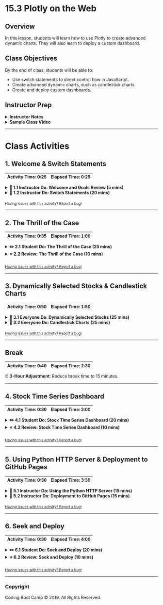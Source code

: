 # 15.3 Plotly on the Web

## Overview

In this lesson, students will learn how to use Plotly to create advanced dynamic charts. They will also learn to deploy a custom dashboard.

## Class Objectives

By the end of class, students will be able to:

* Use switch statements to direct control flow in JavaScript.
* Create advanced dynamic charts, such as candlestick charts.
* Create and deploy custom dashboards.

## Instructor Prep

<details>
  <summary><strong>Instructor Notes</strong></summary>

* You may find that this lesson falls on a weekday due to a holiday shifting the course schedule. In this case, we have provided notes within the LP that will allow you to **easily adjust the length of the lesson to fit into a weekday class**.

  * Be on the lookout for a ⏰**3-Hour Adjustment** note at the top of activities in this Lesson Plan. If this class is being taught on a weekday, please utilize the directions found in the note. Keep in mind that breaks will be reduced from 40 minutes to the typical 15 minutes for a weekday class as well.

  * Shortening these activities could potentially limit the students' ability to finish them, so please remind them to utilize office hours to clear up any questions they may have.

* Please reference our [Student FAQ](../../../05-Instructor-Resources/README.md#unit-15-interactive-visualizations-and-dashboards) for answers to questions frequently asked by students of this program. If you have any recommendations for additional questions, feel free to log an issue or a pull request with your desired additions.

* In today's class, students will learn how to use switch statements, create advanced time series charts, and deploy Plotly dashboards on the web.

* As in previous classes this week, they will continue to fortify their JavaScript skills as they work with switch statements and API calls. Continue to focus on helping students with these generalizable skills.

</details>

<details>
  <summary><strong>Sample Class Video</strong></summary>

* To view an example class lecture visit (Note video may not reflect latest lesson plan): [Class Video](https://codingbootcamp.hosted.panopto.com/Panopto/Pages/Viewer.aspx?id=9e526bbc-9906-44f7-8adc-aa5b003ed02b)

</details>

- - -

# Class Activities

## 1. Welcome & Switch Statements

| Activity Time:       0:25 |  Elapsed Time:      0:25  |
|---------------------------|---------------------------|

<details>
  <summary><strong>📣 1.1 Instructor Do: Welcome and Goals Review (5 mins)</strong></summary>

* Welcome students to class. Reassure them that JavaScript will become easier with practice, and that this class will give them a lot of opportunities to do just that.

* Open the [slideshow](https://docs.google.com/presentation/d/1B3QouokhC6x4DIvhuzBG7jiUExolgjFRQwWkcdGUBAQ) and review today's goals:

  * Use switch statements.

  * Use Plotly to create dynamic charts.

  * Create time series analysis visualizations.

  * Create and deploy custom dashboards.

</details>

<details>
  <summary><strong>📣 1.2 Instructor Do: Switch Statements (20 mins)</strong></summary>

* ⏰**3-Hour Adjustment**: Reduce activity time to 15 minutes.

* **Files:**

  * [index.html](Activities/01-Ins_Switch/Solved/index.html)

  * [script.js](Activities/01-Ins_Switch/Solved/script.js)

  * [script2.js](Activities/01-Ins_Switch/Solved/script2.js)

* Remind students that, in previous lessons, we have used `if/else/elseif` statements to perform actions based on binary conditions.

* Explain that the switch statement offers a way to deal with multiple conditions. Open `script.js` and go over the code:

  ```js
  function chooseFriend(friend) {
      switch(friend) {
        case "Mickey":
          console.log("I am a very famous mouse!");
          break;
        case "Donald":
          console.log("I am a very famous duck!");
          break;
        case "Goofy":
          console.log("I am a very famous dog!");
          break;
        default:
          console.log("Did you forget to choose a friend?");
      }
  }
  ```

  * In this case, the switch statement is wrapped inside a function.

  * The keyword `switch` takes an argument and is followed by a code block enclosed in curly braces. Its argument here is `friend`.

  * The `case` clauses here account for three possibilities: that the `friend` is one of Mickey, Donald, and Goofy.

  * There is also a `default` clause. If the argument is not accounted for by the `case` clauses, the default executes.

  * The `break` keyword signifies a stop of code execution and exit out of the code block.

    * For example, if `"Mickey"` is passed on as the argument to the `chooseFriend()` function, "I am a very famous mouse!" is printed to the console. Instead of printing the next statement, JavaScript exits the current code block.

    * Without `break`, the next line of executable code will be executed.

* To illustrate this point about `break`, comment out the first occurrence of the `break` keyword in `script.js` and refresh the browser: "I am a very famous mouse!" and "I am a very famous duck!" should now print to the console.

* Explain that while the switch statement does not exist in Python, other languages such as JavaScript and SQL do have it.

* Before moving on, summarize the main points of the demo:

  * The switch statement allows a more elegant way to create conditions than does the if/else statement.

  * `switch` takes an argument, and `case` clauses determine what to do.

  * `break` exits the code block.

* Next, explain that switch statements can be used to assign data to a variable, which is then used outside of the switch statement. Open `switch2.js` and go over the code:

  ```javascript
  function chooseFriend(friend) {
    var message = "";
    switch(friend) {
      case "Mickey":
        message = "I am a very famous mouse!";
        break;
      case "Donald":
        message = "I am a very famous duck!";
        break;
      case "Goofy":
        message = "I am a very famous dog!";
        break;
      default:
        message = "Did you forget to choose a friend?";
    }
    console.log(message);
  }
  ```

* Answer any questions before moving on.

</details>

<sub>[Having issues with this activity? Report a bug!](https://form.jotform.com/93104673884161?activityTitle=1.%20Switch%20Statements&lessonTitle=Plotly%20and%20Beyond&lessonNumber=15.3)</sub>

- - -

## 2. The Thrill of the Case

| Activity Time:       0:35 |  Elapsed Time:      1:00  |
|---------------------------|---------------------------|

<details>
  <summary><strong>✏️ 2.1 Student Do: The Thrill of the Case (25 mins)</strong></summary>

* ⏰**3-Hour Adjustment**: Reduce activity time to 20 minutes.

In this activity, students will work with switch statements.

* **File:** [02-Stu_Switch/Unsolved](Activities/02-Stu_Switch/Unsolved)

* **Instructions:** [README.md](Activities/02-Stu_Switch/README.md)

* **Option A:** [switch.js](Activities/02-Stu_Switch/Unsolved/switch.js)

* **Option B:** [plot.js](Activities/02-Stu_Switch/Unsolved/plots.js)

</details>

<details>
  <summary><strong>⭐ 2.2 Review: The Thrill of the Case (10 mins)</strong></summary>

* **File:** [Activities/02-Stu_Switch/Solved](Activities/02-Stu_Switch/Solved)

* Open `switch.js` and explain the solution to the first part of the activity.

  ```js
  function chooseLetter(letter) {
      switch(letter) {
        case "A":
          console.log(1);
          break;
        case "B":
          console.log(2);
          break;
        case "C":
          console.log(3);
          break;
        case "D":
          console.log(4);
          break;
        case "E":
          console.log(5);
          break;
        default:
          console.log(0);
          break;
      }
  }
  ```

  * The switch statement is enclosed within a function that takes a letter as its argument.

  * The argument is passed into the switch statement as its argument.

  * In the case that the letter is "A," the integer `1` is printed to the console. Then `break` stops code execution and exits the code block.

  * If the argument is not one of the five uppercase letters, `0` is printed to the console.

* Next, open `index.html` in the browser and demonstrate the working solution.

  ![Images/switch01.png](Images/switch01.png)

* Open `index.html` with a code editor and explain the code:

  ```html
  <select id="selDataset">
      <option value="dataset1">DataSet1</option>
      <option value="dataset2">DataSet2</option>
      <option value="dataset3">DataSet3</option>
  </select>
  ```

  * This is a dropdown menu with an `id` of `selDataset`.

  * Three menu items are created, each with a `value` that can be extracted when it is selected.

* Next, open `plots.js` with a code editor and explain the code. This function displays a default plot on the page.

  ```js
  function init() {
      data = [{
        x: [1, 2, 3, 4, 5],
        y: [1, 2, 4, 8, 16] }];

      var CHART = d3.selectAll("#plot").node();

      Plotly.newPlot(CHART, data);
  }
  ```

* Walk through the rest of the code:

  ```js
  function updatePlotly() {
      var dropdownMenu = d3.select("#selDataset");
      var dataset = dropdownMenu.node().value;

      var CHART = d3.selectAll("#plot").node();

      var x = [];
      var y = [];

      switch(dataset) {
        case "dataset1":
        x = [1, 2, 3, 4, 5];
        y = [1, 2, 4, 8, 16];
        break;

      case "dataset2":
        x = [10, 20, 30, 40, 50];
        y = [1, 10, 100, 1000, 10000];
        break;

      case "dataset3":
        x = [100, 200, 300, 400, 500];
        y = [10, 100, 50, 10, 0];
        break;

      default:
        x = [1, 2, 3, 4, 5];
        y = [1, 2, 3, 4, 5];
        break;
    }

    Plotly.restyle(CHART, "x", [x]);
    Plotly.restyle(CHART, "y", [y]);
  }
  ```

  * `var dropdownMenu = d3.select("#selDataset");` assigns the dropdown menu to a variable.

  * When a dropdown menu item is selected, its `value` becomes assigned to the variable `dataset`.

  * `CHART` is the HTML `div` that holds the chart.

  * Empty arrays are initialized for `x` and `y` values.

  * The switch statement takes the `dataset` (the dropdown menu item) as its argument. Depending on the `value`, one of three pairs of arrays gets assigned to `x` and `y`.

  * `Plotly.restyle()` re-renders the chart with the updated data.

</details>

<sub>[Having issues with this activity? Report a bug!](https://bit.ly/2XeGkhh)</sub>

- - -

## 3. Dynamically Selected Stocks & Candlestick Charts

| Activity Time:       0:50 |  Elapsed Time:      1:50  |
|---------------------------|---------------------------|

<details>
  <summary><strong>🎉 3.1 Everyone Do: Dynamically Selected Stocks (25 mins)</strong></summary>

* ⏰**3-Hour Adjustment**: Reduce activity time to 20 minutes.

* **Files:**

  * [index.html](Activities/03-Evr_Stocks_Dynamic/Solved/index.html)

  * [plots.js](Activities/03-Evr_Stocks_Dynamic/Solved/plots.js)

* Explain to the students that this next activity we will all code together to design a dynamic plot that reads the stock from the user form.

**Note:** Remember to replace the API key with your own. Remind students when going through this example to do the same

* Demonstrate the solved `index.html` in the browser.

* Open the solved `plots.js` in your text editor.

* Explain the overall structure of the solution:

  * `d3.select("#submit").on("click", handleSubmit);`

  * First, we attach a click handler to the `#submit` button, configuring it to execute `handleSubmit` whenever a user clicks on it.

* Explain the code in `handleSubmit()`.

  ```js
  function handleSubmit() {
      d3.event.preventDefault();
      var stock = d3.select("#stockInput").node().value;
      d3.select("#stockInput").node().value = "";
      buildPlot(stock);
  }
  ```

  When called, it:

  * Calls `preventDefault` to prevent the page from reloading.

  * Collects the user's selected stock from the form.

  * Clears the form by resetting the input's `value` attribute to the empty string.

  * Calls `buildPlot` with the user's selected `stock` ticker.

* Open the console and explain the data that needs to be extracted:

  ![Images/dynamic03.png](Images/dynamic03.png)

  ![Images/dynamic04.png](Images/dynamic04.png)

  The columns of interest are those listing the date and the closing price, the **first and fifth** values in each row of data.

* Explain that to create arrays of the dates and closing prices, `map()` can be used on the JSON response:

  ```js
  var dates = data.dataset.data.map(row => row[0]);
  var closingPrices = data.dataset.data.map(row => row[4]);
  ```

  * `data.dataset.data` returns an array of arrays, each of which is data for a single data.

  * `map()` can be used to extract the item at a given position from each array.

</details>

<details>
  <summary><strong>🎉 3.2 Everyone Do: Candlestick Charts (25 mins)</strong></summary>

* ⏰**3-Hour Adjustment**: Reduce activity time to 20 minutes.

* **Files:**

  * [index.html](Activities/04-Evr_Stocks_CandleStick/Solved/index.html)

  * [plots.js](Activities/04-Evr_Stocks_CandleStick/Solved/plots.js)

* Demonstrate the solved [index.html](Activities/04-Evr_Stocks_CandleStick/Solved/index.html) in the browser.

  **Note:** Remember to replace the API key with your own.

* Point out that this chart displays the time series of closing price data, as well as a series of "candles" representing additional data for each day.

  ![Images/candle01.png](Images/candle01.png)

  * The top and bottom of each candle represent the _closing_ and _opening_ prices for the stock.

  * The lower price is used to draw the bottom boundary for the candle.

  * The higher price is used to draw the upper boundary for the candle.

  * When the closing price is _higher_ than the opening price, the candle is colored red.

  * When the closing price is _lower_ than the opening price, the candle is colored orange.

  * The candle colors allow a financial analyst to determine if a stock is bearish or bullish on a given day.

  * The "wicks" outside of the candles represent the _high_ and _low_ prices for the day.

  * Candlestick charts are useful because they summarize all of the fundamental figures that describe a series of prices in a single plot. These charts are even more informative when plotted on top of the time series that generates them.

* Explain that in order to generate a candlestick chart for a given stock with Plotly, students will need to:

  * Retrieve high, low, opening, and closing prices for the stock.

  * Use these prices to define trace objects.

* Finally, open `plots.js`. Explain that, unlike in the previous activity, in this script a generalized helper function is used to map data from each row by index position:

  ```js
  function unpack(rows, index) {
      return rows.map(function(row) {
        return row[index];
      });
  }
  ```

  * A function called `unpack` takes an array of arrays, called `rows`.

  * The function creates an array in which the index value from each row (array) in `rows` is extracted.

</details>

<sub>[Having issues with this activity? Report a bug!](https://bit.ly/2UPsHDE)</sub>

- - -

## Break

| Activity Time:       0:40 |  Elapsed Time:      2:30  |
|---------------------------|---------------------------|

⏰ **3-Hour Adjustment**: Reduce break time to 15 minutes.

- - -

## 4. Stock Time Series Dashboard

| Activity Time:       0:30 |  Elapsed Time:      3:00  |
|---------------------------|---------------------------|

<details>
  <summary><strong>✏️ 4.1 Student Do: Stock Time Series Dashboard (20 mins)</strong></summary>

* ⏰**3-Hour Adjustment**: Reduce activity time to 15 minutes.

* **File:** [Activities/05-Stu_Stocks_Report/Unsolved](Activities/05-Stu_Stocks_Report/Unsolved)

* **Instructions:** [Activities/05-Stu_Stocks_Report/README.md](Activities/05-Stu_Stocks_Report/README.md)

* In this activity, students will create a dashboard of a selected company's stock prices.

</details>

<details>
  <summary><strong>⭐ 4.2 Review: Stock Time Series Dashboard (10 mins)</strong></summary>

* **Files:**

  * [Activities/05-Stu_Stocks_Report/Solved/index.html](Activities/05-Stu_Stocks_Report/Solved/index.html)

  * [Activities/05-Stu_Stocks_Report/Solved/plots.js](Activities/05-Stu_Stocks_Report/Solved/plots.js)

* Take a few moments to demonstrate the solved version.

* Call on a few students to share the dashboards they created.

</details>

<sub>[Having issues with this activity? Report a bug!](https://bit.ly/39PtBUE)</sub>

- - -

## 5. Using Python HTTP Server & Deployment to GitHub Pages

| Activity Time:       0:30 |  Elapsed Time:      3:30  |
|---------------------------|---------------------------|

<details>
  <summary><strong>📣 5.1 Instructor Do: Using the Python HTTP Server (15 mins)</strong></summary>

* **Files:**

  * [06-Ins_Python_HTTP_Server/Solved/](Activities/06-Ins_Python_HTTP_Server/Solved/)

  * [Activities/06-Ins_Python_HTTP_Server/CORS.md](Activities/06-Ins_Python_HTTP_Server/CORS.md)

* Begin by explaining that we can also read local JSON files instead of using APIs. However, we need to use a web server to make the file available to the webpage.

* Explain servers at a high level:

  * A server is a program or device that performs actions such as processing and sharing data.

  * For example, when a user logs in on a website, the server receives the user's information, compares it against information in its database, and sends it back to the user.

  * This is called a **request-response model**. The user, also known as the client, sends a request to the webpage server, which in return sends the requested data in response.

* Open `index.html` in a browser and open the console. Point out the error and explain:

  * This is a **CORS**, or **Cross-Origin Resource Sharing**, error.

    ![cors error](Images/cors_error.png)

* Explain why a browser can't read the JSON file directly:

  * Browsers, for security reasons, heavily restrict reading from, and writing to, local files.

  * If access to local files were allowed, remote sites would be allowed to read and manipulate your private data. Or simply opening a local file with the browser could trigger a malicious script.

  * Running a static server, `python -m http.server` in this case, allows us to skirt this restriction.

* Explain that Python’s HTTP server provides a web address for both the file and the HTML page and avoids security issues.

  * Students who are curious about CORS can read the [included guide](Activities/06-Ins_Python_HTTP_Server/CORS.md) for more information.

* From the [Activities/06-Ins_Python_HTTP_Server/Solved](Activities/06-Ins_Python_HTTP_Server/Solved) directory, run `python -m http.server` in your console. Navigate to `localhost:8000` to show that files are being served from the server, and no CORS error is returned.

* Emphasize that `index.html` must be at the directory where `python -m http.server` is run.

* Open `index.js` and explain:

  * D3 sends a request to the route `data/data.json`.

  ```js
  d3.json("data/data.json").then((data) => {}
  ```

  * Previously, the script returned a CORS error because it attempted to access the local JSON data without a server.

  * With a server, the data is retrieved from its own URL.

* Navigate to `localhost:8000/data/data.json` to view the JSON data that is requested.

  ![data json](Images/data_json.png)

* Answer any questions before moving on.

</details>

<details>
  <summary><strong>📣 5.2 Instructor Do: Deployment to GitHub Pages (15 mins)</strong></summary>

* ⏰**3-Hour Adjustment**: Reduce activity time to 10 minutes.

* **File:** [Activities/07-Ins_Github_Pages/Solved](Activities/07-Ins_Github_Pages/Solved)

* Inform students that they will deploy this week's homework to GitHub Pages.

  * The data for the homework will be in a JSON file.

  * Students will use the `d3.json()` method to fetch data from the JSON file and visualize it.

  * They will need to upload the JSON file to GitHub as well as the HTML and JavaScript script files.

* Explain the benefits of deploying a Plotly visualization with a data file.

  * It makes a data visualization available to the public that is much more visually appealing than a published Jupyter Notebook.

  * The ability to read in data from local files means that data sources aren't limited to placing API calls.

* Navigate to the Solved directory and show the Plotly project structure:

  * The data is contained in a JSON file.

  ![Images/github07.png](Images/github07.png)

  * Because `data.json` is an external file, the data in it cannot be pulled directly into the JavaScript file.

  * Instead, it must be fetched from a server.

* Take a moment to explain the relative path of the `data.json` file.

  * As `plotly.js` must be able to access the contents of `data.json`, it must navigate to the `data` directory, and then `data.json`.

  * In `plotly.js`, the file path is entered as the argument of the `json` method: `d3.json("data/data.json")`.

  * Previously, URLs of APIs were placed as an argument to fetch data. Now, the JSON file is accessed instead.

* Navigate to the Solved directory from the CLI and start a local server with `python -m http.server`. Then go to `localhost:8000` in your browser.

  ![Images/github08.png](Images/github08.png)

* In the next segment, demonstrate how to deploy an existing project to GitHub Pages. The following steps should be familiar to students but are provided below for reference.

* First, create a new repository in GitHub.

  * Go to the GitHub website and create a new repository by clicking **New**.

  ![Images/github01.png](Images/github01.png)

  * The repository must be made public in order to be deployed to GitHub Pages.

  ![Images/github03.png](Images/github03.png)

  * Clone the repository by copying the URL and entering `git clone <url>` in the CLI.

  ![Images/github02.png](Images/github02.png)

* Next, push the project to GitHub.

  * Navigate to the directory of the repository.

  * Copy and paste the HTML, JavaScript, and JSON files from the Solved folder into the repository.

  * `git add .`

  * `git commit -m "<your message here>"`

  * `git push origin main`

* Next, go to the project page on GitHub and click on **Settings** to configure for deployment.

  ![Images/github04.png](Images/github04.png)

  * Under Settings, go to GitHub Pages and select **main branch**.

  ![Images/github05.png](Images/github05.png)

  * Click **Save**.

* The project should now be deployed to GitHub Pages.

  ![Images/github06.png](Images/github06.png)

  * The URL of the deployed page is `<account name>.github.io/<project name>`.

  * The deployment should be relatively quick but may take up to several minutes.

</details>

<sub>[Having issues with this activity? Report a bug!](https://bit.ly/2XdF3XJ)</sub>

- - -

## 6. Seek and Deploy

| Activity Time:       0:30 |  Elapsed Time:      4:00  |
|---------------------------|---------------------------|

<details>
  <summary><strong>✏️ 6.1 Student Do: Seek and Deploy (20 mins)</strong></summary>

* ⏰**3-Hour Adjustment**: Reduce activity time to 15 minutes.

* **File:** [Activities/08-Stu_Github_Pages/Unsolved](Activities/08-Stu_Github_Pages/Unsolved)

* **Instructions:** [Activities/08-Stu_Github_Pages/README.md](Activities/08-Stu_Github_Pages/README.md)

* In this activity, students will deploy a Plotly project with a local data file to GitHub Pages.

  **Note:** As students work on the activity, you and your TAs should identify and help students who are struggling.

</details>

<details>
  <summary><strong>⭐ 6.2 Review: Seek and Deploy (10 mins)</strong></summary>

* Briefly walk through the steps of deployment to GitHub Pages.

  * Create a project repository in GitHub.

  * Clone the repository on the local computer.

  * Add the project files to the repository.

  * Push the changes to GitHub.

  * In the repository settings, select **main branch** under Source, and then click **Save**.

  ![Images/github10.png](Images/github10.png)

* If time allows, take a moment to highlight the following elements of the code.

  * In the HTML file, the D3 library is read in from a CDN:

  ```html
  <script src="https://cdnjs.cloudflare.com/ajax/libs/d3/5.9.1/d3.min.js"></script>
  ```

  * In the JavaScript file, a D3 method is used to read the data from the JSON file:

  ```js
  d3.json("data/data.json").then((incomingData) => {}
  ```

  * After reading in the JSON file, its data is referred arbitrarily here as `incomingData`; however, this argument could be given any other name such as `data` or `jsonData`.

</details>

<sub>[Having issues with this activity? Report a bug!](https://bit.ly/3bX7ZaC)</sub>

- - -

### Copyright

Coding Boot Camp © 2019. All Rights Reserved.
